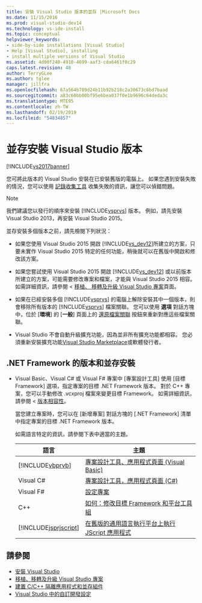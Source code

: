 ```yaml
---
title: 安裝 Visual Studio 版本的並存 |Microsoft Docs
ms.date: 11/15/2016
ms.prod: visual-studio-dev14
ms.technology: vs-ide-install
ms.topic: conceptual
helpviewer_keywords:
- side-by-side installations [Visual Studio]
- Help [Visual Studio], installing
- install multiple versions of Visual Studio
ms.assetid: 4d00f240-4910-4699-aaf3-cda6461f0c29
caps.latest.revision: 48
author: TerryGLee
ms.author: tglee
manager: jillfra
ms.openlocfilehash: 67a564b789d24b11b92b218c2a30673c6bd7baad
ms.sourcegitcommit: a83c60bb00bf95e6bea037f0e1b9696c64deda3c
ms.translationtype: MTE95
ms.contentlocale: zh-TW
ms.lasthandoff: 02/19/2019
ms.locfileid: "54834857"
---
```

# <a name="install-visual-studio-versions-side-by-side"></a>並存安裝 Visual Studio 版本
[!INCLUDE[vs2017banner](../includes/vs2017banner.md)]

您可將此版本的 Visual Studio 安裝在已安裝舊版的電腦上。 如果您遇到安裝失敗的情況，您可以使用 [記錄收集工具](http://go.microsoft.com/fwlink/?LinkId=262077) 收集失敗的資訊，讓您可以偵錯問題。

> [!NOTE]
> 我們建議您以發行的順序來安裝 [!INCLUDE[vsprvs](../includes/vsprvs-md.md)] 版本。 例如，請先安裝 Visual Studio 2013，再安裝 Visual Studio 2015。

 並存安裝多個版本之前，請先檢閱下列狀況：

-   如果您使用 Visual Studio 2015 開啟 [!INCLUDE[vs_dev12](../includes/vs-dev12-md.md)]所建立的方案，只要未實作 Visual Studio 2015 特定的任何功能，稍後就可以在舊版中開啟和修改該方案。

-   如果您嘗試使用 Visual Studio 2015 開啟 [!INCLUDE[vs_dev12](../includes/vs-dev12-md.md)] 或以前版本所建立的方案，可能需要修改專案和檔案，才能與 Visual Studio 2015 相容。 如需詳細資訊，請參閱 <<c0> [ 移植、 移轉及升級 Visual Studio 專案](/visualstudio/porting/port-migrate-and-upgrade-visual-studio-projects?view=vs-2015)頁面。

-   如果在已經安裝多個 [!INCLUDE[vsprvs](../includes/vsprvs-md.md)] 的電腦上解除安裝其中一個版本，則會移除所有版本的 [!INCLUDE[vsprvs](../includes/vsprvs-md.md)] 檔案關聯。 您可以使用 **選項** 對話方塊中，位於 [**環境**] 的 [**一般**] 頁面上的 [還原檔案關聯](../ide/reference/general-environment-options-dialog-box.md) 按鈕來重新對應這些檔案關聯。

-   Visual Studio 不會自動升級擴充功能，因為並非所有擴充功能都相容。 您必須重新安裝擴充功能[Visual Studio Marketplace](http://go.microsoft.com/fwlink/?LinkId=178891)或軟體發行者。

## <a name="net-framework-versions-and-side-by-side-installations"></a>.NET Framework 的版本和並存安裝

-   Visual Basic、Visual C# 或 Visual F# 專案中 [專案設計工具]  使用 [目標 Framework]  選項，指定專案的目標 .NET Framework 版本。 對於 C++ 專案，您可以手動修改 .vcxproj 檔案來變更目標 Framework。 如需詳細資訊，請參閱 <<c0> [ 版本相容性](http://msdn.microsoft.com/library/2f25e522-456a-48c3-8a53-e5f39275649f)。

     當您建立專案時，您可以在 [新增專案]  對話方塊的 [.NET Framework]  清單中指定專案的目標 .NET Framework 版本。

     如需語言特定的資訊，請參閱下表中適當的主題。

    |語言|主題|
    |--------------|-----------|
    |[!INCLUDE[vbprvb](../includes/vbprvb-md.md)]|[專案設計工具、應用程式頁面 (Visual Basic)](../ide/reference/application-page-project-designer-visual-basic.md)|
    |Visual C#|[專案設計工具，應用程式頁面 (C#)](../ide/reference/application-page-project-designer-csharp.md)|
    |Visual F#|[設定專案](http://msdn.microsoft.com/library/a1489abb-6294-4f8f-b71f-2cb126393526)|
    |C++|[如何：修改目標 Framework 和平台工具組](http://msdn.microsoft.com/library/031b1d54-e6e1-4da7-9868-3e75a87d9ffe)|
    |[!INCLUDE[jsprjscript](../includes/jsprjscript-md.md)]|[在舊版的通用語言執行平台上執行 JScript 應用程式](http://msdn.microsoft.com/bbea51b5-ac03-4e6c-b9a6-f487ef63eda5)|

## <a name="see-also"></a>請參閱

- [安裝 Visual Studio](../install/install-visual-studio-2015.md)
- [移植、移轉及升級 Visual Studio 專案](/visualstudio/porting/port-migrate-and-upgrade-visual-studio-projects?view=vs-2015)
- [建置 C/C++ 隔離應用程式和並存組件](http://msdn.microsoft.com/library/9465904e-76f7-48bd-bb3f-c55d8f1699b6)
- [Visual Studio 中的自訂開發設定](http://msdn.microsoft.com/22c4debb-4e31-47a8-8f19-16f328d7dcd3)